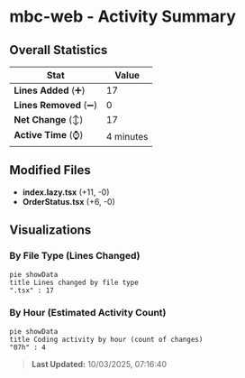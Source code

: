# mbc-web - Activity Summary 

## Overall Statistics

| Stat                   | Value                                                             |
| ---------------------- | ----------------------------------------------------------------- |
| **Lines Added** (➕)   | 17                                          |
| **Lines Removed** (➖) | 0                                        |
| **Net Change** (↕)    | 17                |
| **Active Time** (⌚)   | 4 minutes |


## Modified Files
- **index.lazy.tsx** (+11, -0)
- **OrderStatus.tsx** (+6, -0)

## Visualizations

### By File Type (Lines Changed)

```mermaid
pie showData
title Lines changed by file type
".tsx" : 17
```

### By Hour (Estimated Activity Count)

```mermaid
pie showData
title Coding activity by hour (count of changes)
"07h" : 4
```


> **Last Updated:** 10/03/2025, 07:16:40